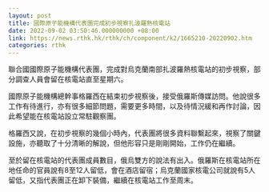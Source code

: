 ```yaml
---
layout: post
title: 國際原子能機構代表團完成初步視察扎波羅熱核電站
date: 2022-09-02 03:50:46.000000000 +08:00
link: https://news.rthk.hk/rthk/ch/component/k2/1665210-20220902.htm
categories: rthk
---
```


聯合國國際原子能機構代表團，完成對烏克蘭南部扎波羅熱核電站的初步視察，部分調查人員會留在核電站直至星期六。

國際原子能機構總幹事格羅西在結束初步視察後，接受俄羅斯傳媒訪問。他說很多工作有待進行，亦有很多細節問題，需要更多時間，以及待情況緩和再作討論，因此希望能在核電站設立常駐觀察團。

格羅西又說，在初步視察的幾個小時內，代表團將很多資料聯繫起來，視察了關鍵設施，亦聽取了十分清晰的解說，但他形容只是剛剛開始，工作仍在繼續。

至於留在核電站的代表團成員數目，俄烏雙方的說法有出入。俄羅斯在核電站所在地任命的官員說有8至12人留低，會在酒店留宿；烏克蘭國家核電公司就說有5人留低，又指代表團正在卸下裝備，繼續在核電站工作至周末。

